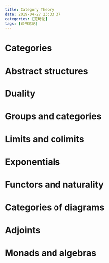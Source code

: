 ```yaml
---
title: Category Theory
date: 2019-04-27 23:33:37
categories: [范畴论]
tags: [读书笔记]
---
```

# Categories
# Abstract structures
# Duality
# Groups and categories
# Limits and colimits
# Exponentials
# Functors and naturality
# Categories of diagrams
# Adjoints
# Monads and algebras
